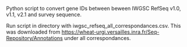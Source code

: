 Python script to convert gene IDs between  beween IWGSC RefSeq v1.0, v1.1, v2.1 and survey sequence. 

Run script in directory with iwgsc_refseq_all_correspondances.csv. This was downloaded from https://wheat-urgi.versailles.inra.fr/Seq-Repository/Annotations under all correspondances. 
